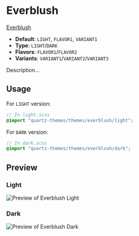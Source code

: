 # Everblush

[Everblush](#)

- **Default**: `LIGHT`, `FLAVOR1`, `VARIANT1`
- **Type**: `LIGHT`/`DARK`
- **Flavors**: `FLAVOR1`/`FLAVOR2`
- **Variants**: `VARIANT1`/`VARIANT2`/`VARIANT3`

Description...

## Usage

For `LIGHT` version:

```scss
// In light.scss
@import "quartz-themes/themes/everblush/light";
```

For `DARK` version:

```scss
// In dark.scss
@import "quartz-themes/themes/everblush/dark";
```

## Preview

### Light

![Preview of Everblush Light](preview-light.png)

### Dark

![Preview of Everblush Dark](preview-dark.png)
